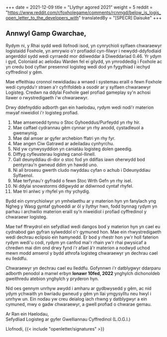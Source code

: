 +++
date = 2021-12-09
title = "Llythyr agored 2021"
weight = 5
reddit = "https://www.reddit.com/r/foxholegame/comments/rcnmgd/below_is_logis_open_letter_to_the_developers_with"
translatedBy = "[SPECR] Daisuke"
+++
## Annwyl Gamp Gwarchae,

Rydym ni, y Rhai sydd wedi llofnodi isod, yn cynrychioli sylfaen chwaraewyr logistaidd Foxhole, yn amrywio o'r profiadol cyn-filwyr i newydd-ddyfodiaid angerddol sydd wedi cyrraedd mor ddiweddar â Diweddariad 0.46. Yr ydym i gyd, Coloniaid ac aelodau Warden fel ei gilydd, yn ymroddedig i Foxhole ac yn credu bod cyflwr presennol logisteg wedi dod yn fygythiad i iechyd cyffredinol y gêm.

Mae effeithiau cronnol newidiadau a wnaed i systemau eraill o fewn Foxhole wedi cynyddu'r straen a'r cyfrifoldeb a osodir ar y sylfaen chwaraewyr Logisteg. Credwn na ddylai Foxhole gael profiad gameplay sy'n achosi llawer o rwystredigaeth i'w chwaraewyr. 

Drwy ddefnyddio adborth gan ein haelodau, rydym wedi nodi'r materion mwyaf niweidiol i'r logisteg profiad.

1. Mae amseroedd tynnu o Stoc Gyhoeddus/Purfeydd yn rhy hir.
2. Mae caffael cydrannau gêm cynnar yn rhy anodd, cystadleuol a gwenwynig. 
3. Mae dal amser ar gyfer archebion ffatri yn rhy fyr.
4. Mae angen Ciw Gatrawd ar adeiladau cynhyrchu.
5. Nid yw cynwysyddion yn caniatáu logisteg dolen gaeedig.
6. Diffyg cyfleusterau logisteg canol-llinell.
7. Gall deunyddiau di-dor o stoc fod yn ddiflas iawn oherwydd bod pentyrrau'n gwneud ddim yn hawdd uno.
8. Ni all brosesu gwerth cludo nwyddau cyfan o achub i Ddeunyddiau Sylfaenol.
9. Mae terfynau'r gyfradd o fewn Stoc Wrth Gefn yn rhy isel.
10. Ni ddylai snowstorms ddigwydd ar ddiwrnod cyntaf rhyfel.
11. Mae tri anlwc y rhyfel yn rhy ychydig.

Bydd ein cynrychiolwyr yn ymhelaethu ar y materion hyn yn fanylach yng Ngheg y Wasg gyntaf gyhoeddi ar ôl y llythyr hwn, fodd bynnag rydym yn parhau i archwilio materion eraill sy'n niweidiol i profiad cyffredinol y chwaraewr logisteg.

Mae twf ffrwydrol ein sefydliad wedi dangos bod y materion hyn yn cael eu cydnabod gan gyfran sylweddol o'r gymuned hon. Mae ein rhwystredigaeth wedi dechrau eclipsio ein hamynedd. Er bod y rhestr hon yw'r holl faterion rydym wedi'u codi, rydym yn canfod mai'r rhain yw'r rhai pwysicaf a chredwn mai dim ond drwy fynd i'r afael â'r materion a nodwyd uchod mewn modd amserol y bydd athrofa logisteg chwaraewyr yn dechrau cael eu lleddfu.

Chwaraewyr yn dechrau cael eu lleddfu. Gofynnwn i'r datblygwyr ddarparu adborth penodol a manwl erbyn **Ionawr 10fed, 2022** ynghylch dichonoldeb gweithredu atebion ynghylch y pryderon hyn.

Nid oes gennym unrhyw awydd i amharu ar gydbwysedd y gêm, ac nid ydym ychwaith yn bwriadu gwneud y gêm yn llai ymgysylltu neu hwyl i unrhyw un. Ein nodau yw creu deialog iach rhwng y datblygwyr a ein cymuned, mwy o gadw chwaraewyr, a gwell profiad o chwarae gemau.

Ar Ran ein Haelodau,<br>Sefydliad Logisteg ar gyfer Gwelliannau Cyffredinol (L.O.G.I.)

Llofnodi, {{< include "openletter/signatures" >}}